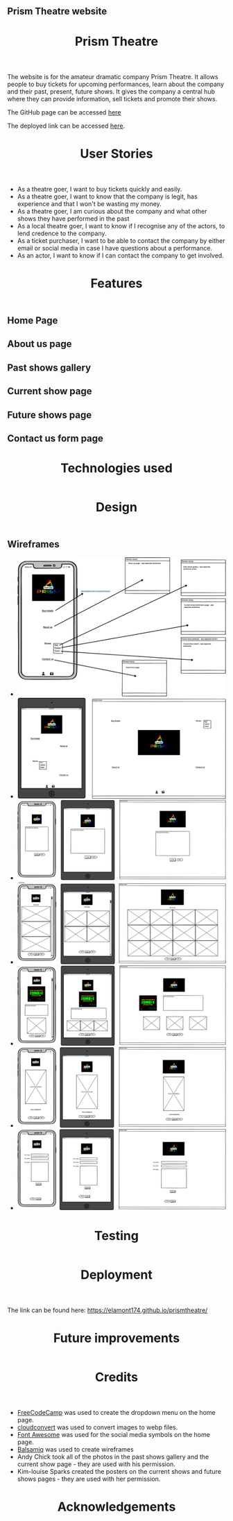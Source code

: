 ## Prism Theatre website

<header><h1>Prism Theatre</h1></header>
<p>The website is for the amateur dramatic company Prism Theatre. It allows people to buy tickets for upcoming performances, learn about the company and their past, present, future shows. It gives the company a central hub where they can provide information, sell tickets and promote their shows.</p>
<p>The GitHub page can be accessed <a href="https://github.com/elamont174/prismtheatre">here</a></p>
<p>The deployed link can be accessed <a href="https://elamont174.github.io/prismtheatre/">here</a>.</p>

<header><h1>User Stories</h1></header>
<ul>
<li>As a theatre goer, I want to buy tickets quickly and easily.</li>
<li>As a theatre goer, I want to know that the company is legit, has experience and that I won't be wasting my money.</li>
<li>As a theatre goer, I am curious about the company and what other shows they have performed in the past</li> 
<li>As a local theatre goer, I want to know if I recognise any of the actors, to lend credence to the company.</li> 
<li>As a ticket purchaser, I want to be able to contact the company by either email or social media in case I have questions about a performance.</li>
<li>As an actor, I want to know if I can contact the company to get involved.</li>
</ul>

<header><h1>Features</h1></header>

<h2>Home Page </h2>

<h2>About us page</h2>

<h2>Past shows gallery</h2>

<h2>Current show page</h2>

<h2>Future shows page</h2>

<h2>Contact us form page</h2>

<header><h1>Technologies used</h1></header>

<header><h1>Design</h1></header>

<h2>Wireframes</h2>
<ul>
<li><img src="assets/images/home-page.png"></li>
<li><img src="assets/images/home-page2.png"></li>
<li><img src="assets/images/about-us-page.png"></li>
<li><img src="assets/images/past-shows-page.png"></li>
<li><img src="assets/images/current-show-page.png"></li>
<li><img src="assets/images/future-show-page.png"></li>
<li><img src="assets/images/contact-us-page.png"></li>
</ul>

<header><h1>Testing</h1></header>

<header><h1>Deployment</h1></header>
The link can be found here: <a href="https://elamont174.github.io/prismtheatre/">https://elamont174.github.io/prismtheatre/</a>

<header><h1>Future improvements</h1></header>

<header><h1>Credits</h1></header>
<ul>
<li><a href="https://www.freecodecamp.org/news/html-drop-down-menu-how-to-add-a-drop-down-list-with-the-select-element/">FreeCodeCamp</a> was used to create the dropdown menu on the home page.</li>
<li><a href="https://cloudconvert.com/webp-converter">cloudconvert</a> was used to convert images to webp files.</li>
<li><a href="https://fontawesome.com/">Font Awesome</a> was used for the social media symbols on the home page.</li>
<li><a href="https://balsamiq.com/">Balsamiq</a> was used to create wireframes</li>
<li>Andy Chick took all of the photos in the past shows gallery and the current show page - they are used with his permission.</li>
<li>Kim-louise Sparks created the posters on the current shows and future shows pages - they are used with her permission.</li>
</ul>

<header><h1>Acknowledgements</h1></header>